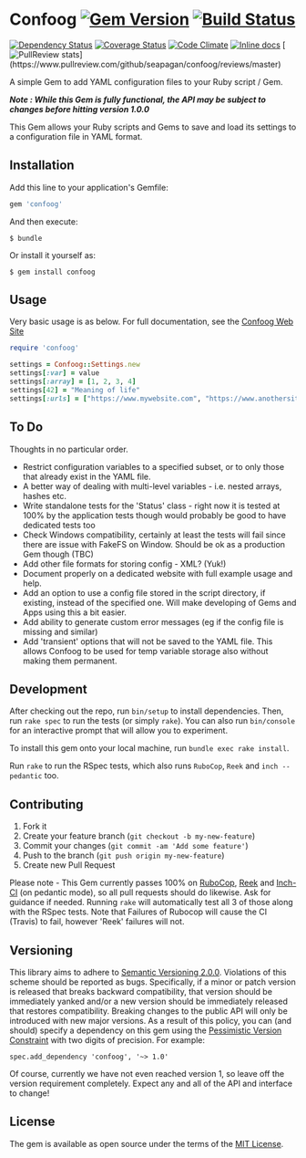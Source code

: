 # Confoog [![Gem Version](https://badge.fury.io/rb/confoog.svg)](http://badge.fury.io/rb/confoog) [![Build Status](https://travis-ci.org/seapagan/confoog.svg)](https://travis-ci.org/seapagan/confoog)

[![Dependency Status](https://gemnasium.com/seapagan/confoog.svg)](https://gemnasium.com/seapagan/confoog)
[![Coverage Status](https://coveralls.io/repos/seapagan/confoog/badge.svg?branch=master&service=github)](https://coveralls.io/github/seapagan/confoog?branch=master)
[![Code Climate](https://codeclimate.com/github/seapagan/confoog/badges/gpa.svg)](https://codeclimate.com/github/seapagan/confoog)
[![Inline docs](http://inch-ci.org/github/seapagan/confoog.svg?branch=master)](http://inch-ci.org/github/seapagan/confoog)
[![PullReview stats](https://www.pullreview.com/github/seapagan/confoog/badges/master.svg?)](https://www.pullreview.com/github/seapagan/confoog/reviews/master)

A simple Gem to add YAML configuration files to your Ruby script / Gem.

__*Note : While this Gem is fully functional, the API may be subject to changes before hitting version 1.0.0*__

This Gem allows your Ruby scripts and Gems to save and load its settings to a configuration file in YAML format.

## Installation

Add this line to your application's Gemfile:

```ruby
gem 'confoog'
```

And then execute:

    $ bundle

Or install it yourself as:

    $ gem install confoog

## Usage
Very basic usage is as below. For full documentation, see the [Confoog Web Site][confoog]

[confoog]: http://confoog.seapagan.net

```ruby
require 'confoog'

settings = Confoog::Settings.new
settings[:var] = value
settings[:array] = [1, 2, 3, 4]
settings[42] = "Meaning of life"
settings[:urls] = ["https://www.mywebsite.com", "https://www.anothersite.com/a/page.html"]
```

## To Do

Thoughts in no particular order.

- Restrict configuration variables to a specified subset, or to only those that already exist in the YAML file.
- A better way of dealing with multi-level variables - i.e. nested arrays, hashes etc.
- Write standalone tests for the 'Status' class - right now it is tested at 100% by the application tests though would probably be good to have dedicated tests too
- Check Windows compatibility, certainly at least the tests will fail since there are issue with FakeFS on Window. Should be ok as a production Gem though (TBC)
- Add other file formats for storing config - XML? (Yuk!)
- Document properly on a dedicated website with full example usage and help.
- Add an option to use a config file stored in the script directory, if existing, instead of the specified one. Will make developing of Gems and Apps using this a bit easier.
- Add ability to generate custom error messages (eg if the config file is missing and similar)
- Add 'transient' options that will not be saved to the YAML file. This allows Confoog to be used for temp variable storage also without making them permanent.

## Development

After checking out the repo, run `bin/setup` to install dependencies. Then, run `rake spec` to run the tests (or simply `rake`). You can also run `bin/console` for an interactive prompt that will allow you to experiment.

To install this gem onto your local machine, run `bundle exec rake install`.

Run `rake` to run the RSpec tests, which also runs `RuboCop`, `Reek` and `inch --pedantic` too.

## Contributing

1. Fork it
2. Create your feature branch (`git checkout -b my-new-feature`)
3. Commit your changes (`git commit -am 'Add some feature'`)
4. Push to the branch (`git push origin my-new-feature`)
5. Create new Pull Request

Please note - This Gem currently passes 100% on [RuboCop][rubocop], [Reek][reek] and [Inch-CI][inch] (on pedantic mode), so all pull requests should do likewise. Ask for guidance if needed.
Running `rake` will automatically test all 3 of those along with the RSpec tests. Note that Failures of Rubocop will cause the CI (Travis) to fail, however 'Reek' failures will not.

[rubocop]: https://github.com/bbatsov/rubocop
[reek]: https://github.com/troessner/reek
[inch]: https://inch-ci.org

## Versioning

This library aims to adhere to [Semantic Versioning 2.0.0][semver]. Violations
of this scheme should be reported as bugs. Specifically, if a minor or patch
version is released that breaks backward compatibility, that version should be
immediately yanked and/or a new version should be immediately released that
restores compatibility. Breaking changes to the public API will only be
introduced with new major versions. As a result of this policy, you can (and
should) specify a dependency on this gem using the [Pessimistic Version
Constraint][pvc] with two digits of precision. For example:

    spec.add_dependency 'confoog', '~> 1.0'

Of course, currently we have not even reached version 1, so leave off the version requirement completely. Expect any and all of the API and interface to change!

[semver]: http://semver.org/
[pvc]: http://guides.rubygems.org/patterns/#pessimistic-version-constraint

## License

The gem is available as open source under the terms of the [MIT License](http://opensource.org/licenses/MIT).
